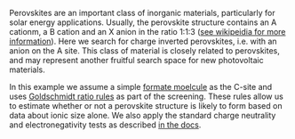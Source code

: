  Perovskites are an important class of inorganic materials, particularly for solar energy applications.
 Usually, the perovskite structure contains an A cationm, a B cation and an X anion in the ratio 1:1:3 ([see wikipeidia for more information](https://en.wikipedia.org/wiki/Perovskite_(structure))).
 Here we search for charge inverted perovskites, i.e. with an anion on the A site. This class of material is closely related to perovskites, and may represent another fruitful search space for new photovoltaic materials. 

In this example  we assume a simple [formate moelcule](https://en.wikipedia.org/wiki/Formate) as the C-site and uses [Goldschmidt ratio rules](https://en.wikipedia.org/wiki/Goldschmidt_tolerance_factor) as part of the screening.
These rules allow us to estimate whether or not a perovskite structure is likely to form based on data about ionic size alone.
We also apply the standard charge neutrality and electronegativity tests as described [in the docs](https://smact.readthedocs.io/en/latest/examples.html#neutral-combinations).
